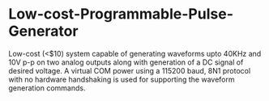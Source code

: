 # Low-cost-Programmable-Pulse-Generator

Low-cost (<$10) system capable of generating waveforms upto 40KHz and 10V p-p on two analog outputs along with generation of a DC signal of desired voltage. 
A virtual COM power using a 115200 baud, 8N1 protocol with no hardware handshaking is used for supporting the waveform generation commands.
